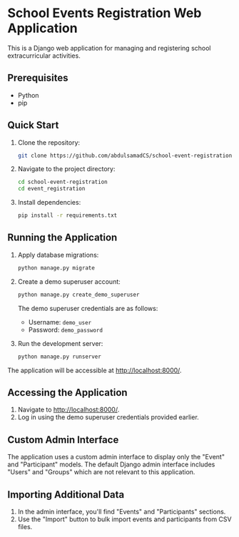 # School Events Registration Web Application

This is a Django web application for managing and registering school extracurricular activities.

## Prerequisites

- Python
- pip

## Quick Start

1. Clone the repository:

    ```bash
    git clone https://github.com/abdulsamadCS/school-event-registration.git
    ```

2. Navigate to the project directory:

    ```bash
    cd school-event-registration
    cd event_registration
    ```

3. Install dependencies:

    ```bash
    pip install -r requirements.txt
    ```

## Running the Application

1. Apply database migrations:

    ```bash
    python manage.py migrate
    ```

2. Create a demo superuser account:

    ```bash
    python manage.py create_demo_superuser
    ```

    The demo superuser credentials are as follows:
   - Username: `demo_user`
   - Password: `demo_password`

3. Run the development server:

    ```bash
    python manage.py runserver
    ```

The application will be accessible at [http://localhost:8000/](http://localhost:8000/).

## Accessing the Application

1. Navigate to [http://localhost:8000/](http://localhost:8000/).
2. Log in using the demo superuser credentials provided earlier.

## Custom Admin Interface

The application uses a custom admin interface to display only the "Event" and "Participant" models. The default Django admin interface includes "Users" and "Groups" which are not relevant to this application.

## Importing Additional Data

1. In the admin interface, you'll find "Events" and "Participants" sections.
2. Use the "Import" button to bulk import events and participants from CSV files.
